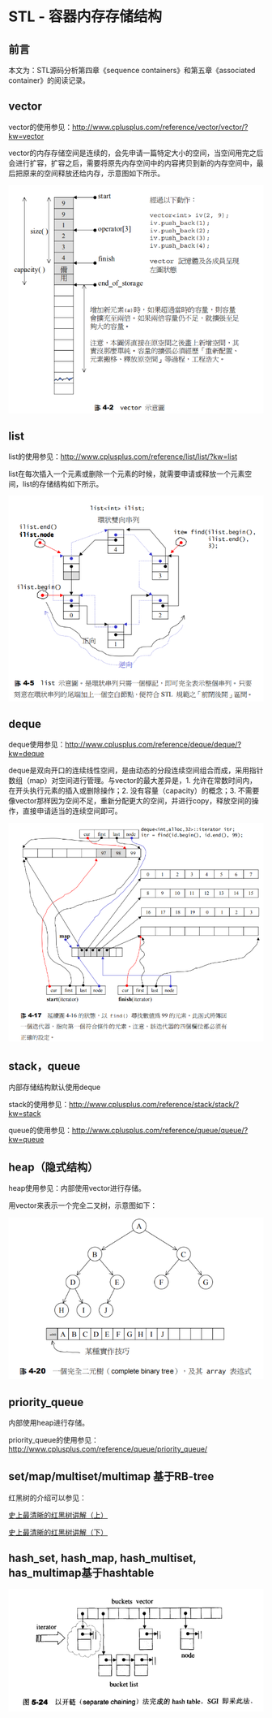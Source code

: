 # STL - 容器内存存储结构

## 前言

本文为：STL源码分析第四章《sequence containers》和第五章《associated container》的阅读记录。

## vector

vector的使用参见：http://www.cplusplus.com/reference/vector/vector/?kw=vector

vector的内存存储空间是连续的，会先申请一篇特定大小的空间，当空间用完之后会进行扩容，扩容之后，需要将原先内存空间中的内容拷贝到新的内存空间中，最后把原来的空间释放还给内存，示意图如下所示。

![](./image/stl_vector_storage.png)

## list

list的使用参见：http://www.cplusplus.com/reference/list/list/?kw=list

list在每次插入一个元素或删除一个元素的时候，就需要申请或释放一个元素空间，list的存储结构如下所示。

![](./image/stl_list_storage.png)

## deque

deque使用参见：http://www.cplusplus.com/reference/deque/deque/?kw=deque

deque是双向开口的连续线性空间，是由动态的分段连续空间组合而成，采用指针数组（map）对空间进行管理。与vector的最大差异是，1. 允许在常数时间内，在开头执行元素的插入或删除操作；2. 没有容量（capacity）的概念；3. 不需要像vector那样因为空间不足，重新分配更大的空间，并进行copy，释放空间的操作，直接申请适当的连续空间即可。

![](./image/stl_deque_storage.png)

## stack，queue

内部存储结构默认使用deque

stack的使用参见：http://www.cplusplus.com/reference/stack/stack/?kw=stack

queue的使用参见：http://www.cplusplus.com/reference/queue/queue/?kw=queue

## heap（隐式结构）

heap使用参见：内部使用vector进行存储。

用vector来表示一个完全二叉树，示意图如下：

![](./image/stl_heap_storage.png)

## priority_queue

内部使用heap进行存储。

priority_queue的使用参见：http://www.cplusplus.com/reference/queue/priority_queue/

## set/map/multiset/multimap 基于RB-tree

红黑树的介绍可以参见：

[史上最清晰的红黑树讲解（上）](https://www.cnblogs.com/CarpenterLee/p/5503882.html)

[史上最清晰的红黑树讲解（下）](https://www.cnblogs.com/CarpenterLee/p/5525688.html)

## hash_set, hash_map, hash_multiset, has_multimap基于hashtable

![](./image/stl_hashtable_storage.png)